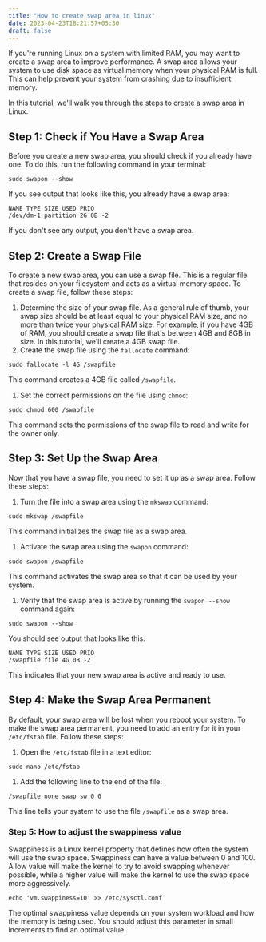 ```yaml
---
title: "How to create swap area in linux"
date: 2023-04-23T18:21:57+05:30
draft: false
---
```


If you're running Linux on a system with limited RAM, you may want to create a swap area to improve performance. A swap area allows your system to use disk space as virtual memory when your physical RAM is full. This can help prevent your system from crashing due to insufficient memory.

In this tutorial, we'll walk you through the steps to create a swap area in Linux.

## Step 1: Check if You Have a Swap Area

Before you create a new swap area, you should check if you already have one. To do this, run the following command in your terminal:

```
sudo swapon --show
```

If you see output that looks like this, you already have a swap area:

```
NAME TYPE SIZE USED PRIO
/dev/dm-1 partition 2G 0B -2
```

If you don't see any output, you don't have a swap area.

## Step 2: Create a Swap File

To create a new swap area, you can use a swap file. This is a regular file that resides on your filesystem and acts as a virtual memory space. To create a swap file, follow these steps:

1.  Determine the size of your swap file. As a general rule of thumb, your swap size should be at least equal to your physical RAM size, and no more than twice your physical RAM size. For example, if you have 4GB of RAM, you should create a swap file that's between 4GB and 8GB in size. In this tutorial, we'll create a 4GB swap file.
2.  Create the swap file using the `fallocate` command:

```
sudo fallocate -l 4G /swapfile
```

This command creates a 4GB file called `/swapfile`.

1.  Set the correct permissions on the file using `chmod`:

```
sudo chmod 600 /swapfile
```

This command sets the permissions of the swap file to read and write for the owner only.

## Step 3: Set Up the Swap Area

Now that you have a swap file, you need to set it up as a swap area. Follow these steps:

1.  Turn the file into a swap area using the `mkswap` command:

```
sudo mkswap /swapfile
```

This command initializes the swap file as a swap area.

1.  Activate the swap area using the `swapon` command:

```
sudo swapon /swapfile
```

This command activates the swap area so that it can be used by your system.

1.  Verify that the swap area is active by running the `swapon --show` command again:

```
sudo swapon --show
```

You should see output that looks like this:

```
NAME TYPE SIZE USED PRIO
/swapfile file 4G 0B -2
```

This indicates that your new swap area is active and ready to use.

## Step 4: Make the Swap Area Permanent

By default, your swap area will be lost when you reboot your system. To make the swap area permanent, you need to add an entry for it in your `/etc/fstab` file. Follow these steps:

1.  Open the `/etc/fstab` file in a text editor:

```
sudo nano /etc/fstab
```

1.  Add the following line to the end of the file:

```
/swapfile none swap sw 0 0
```

This line tells your system to use the file `/swapfile` as a swap area.

### Step 5: How to adjust the swappiness value

Swappiness is a Linux kernel property that defines how often the system will use the swap space. Swappiness can have a value between 0 and 100. A low value will make the kernel to try to avoid swapping whenever possible, while a higher value will make the kernel to use the swap space more aggressively.

```
echo 'vm.swappiness=10' >> /etc/sysctl.conf
```

The optimal swappiness value depends on your system workload and how the memory is being used. You should adjust this parameter in small increments to find an optimal value.
